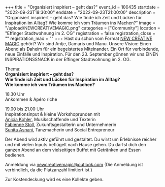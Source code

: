 +++
title = "Organisiert inspiriert – geht das?"
event_id = 100435
startdate = "2022-09-23T18:30:00"
enddate = "2022-09-23T21:00:00"
description = "Organisiert inspiriert – geht das? Wie finde ich Zeit und Lücken für Inspiration im Alltag? Wie komme ich vom Träumen ins Machen?"
image = "/upload/NEWCREATIVEMAGIC.png"
categories = ["Community"]
location = "Effinger Stadtwohnung im 2. OG"
registration = false
registration_close = ""
registration_max = ""
+++
Hast du schon vom Format [NEW CREATIVE MAGIC](https://www.instagram.com/newcreativemagic/) gehört? 
Wir sind Antje, Damaris und Manu. Unsere Vision: Einen Abend als Daheim für ein begeistertes Miteinander. 
Ein Ort für verbindende, neue Einfälle und Inspiration. 
Für den 23. September gönnen wir uns EINEN INSPIRATIONSSNACK in der Effinger Stadtwohnung im 2. OG.

Thema: \
**Organisiert inspiriert – geht das?** \
**Wie finde ich Zeit und Lücken für Inspiration im Alltag?** \
**Wie komme ich vom Träumen ins Machen?**

18.30 Uhr \
Ankommen & Apéro riche 

19.00 bis 21.00 Uhr \
Inspirationsinput & kleine Workshoprunden mit \
[Anicia Kohler](https://www.aniciakohler.ch/), Musikschaffende und Texterin \
[Fabienne Stoll](https://lastoll.ch/de/), Zukunftsgestalterin und Unternehmerin \
[Sunita Asnani](https://www.sunitaasnani.com/), Tanzmacherin und Social Entrepreneur

Der Abend wird aktiv geführt und gestaltet. Du wirst um Erlebnisse reicher und mit vielen Inputs beflügelt nach Hause gehen.
Du darfst dich den ganzen Abend an dem vielseitigen Buffet mit Getränken und Essen bedienen.

Anmeldung via newcreativemagic@outlook.com (Die Anmeldung ist verbindlich, da die Platzanzahl limitiert ist.)

Zur Kostendeckung wird es eine Kollekte geben.
